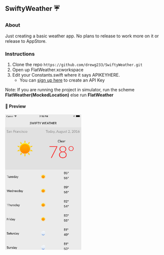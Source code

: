 ## SwiftyWeather :umbrella:

### About
Just creating a basic weather app. No plans to release to work more on it or release to AppStore.

### Instructions
1. Clone the repo `https://github.com/drewg233/SwiftyWeather.git`
2. Open up FlatWeather.xcworkspace
3. Edit your Constants.swift where it says APIKEYHERE.
	* You can [sign up here](http://openweathermap.org/appid) to create an API Key

Note: If you are running the project in simulator, run the scheme **FlatWeather(MockedLocation)** else run **FlatWeather**

#### :star2: Preview
<img src="https://raw.githubusercontent.com/drewg233/SwiftyWeather/master/screenshot.png" width="248">